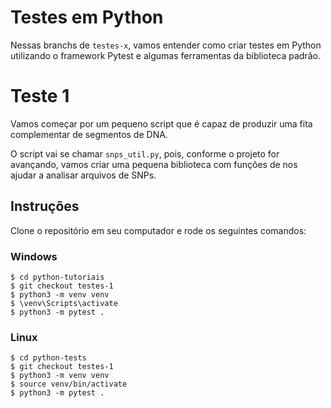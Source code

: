 # Testes em Python
Nessas branchs de `testes-x`, vamos entender como criar testes em Python utilizando o framework Pytest e algumas ferramentas da biblioteca padrão. 

# Teste 1
Vamos começar por um pequeno script que é capaz de produzir uma fita complementar de segmentos de DNA.

O script vai se chamar `snps_util.py`, pois, conforme o projeto for avançando, vamos criar uma pequena biblioteca com funções de nos ajudar a analisar arquivos de SNPs.

## Instruções
Clone o repositório em seu computador e rode os seguintes comandos:

### Windows
```shell
$ cd python-tutoriais
$ git checkout testes-1
$ python3 -m venv venv
$ \venv\Scripts\activate
$ python3 -m pytest .
```

### Linux
```shell
$ cd python-tests
$ git checkout testes-1
$ python3 -m venv venv
$ source venv/bin/activate
$ python3 -m pytest .
```